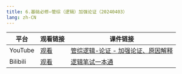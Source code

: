 ```yaml
---
title: 6.基础必修—管综（逻辑）加强论证（20240403）
lang: zh-CN
---
```



| 平台       | 观看链接                                                                                                                               | 课件链接                                                                                                                                                                                                                                                        |
|----------|------------------------------------------------------------------------------------------------------------------------------------|-------------------------------------------------------------------------------------------------------------------------------------------------------------------------------------------------------------------------------------------------------------|
| YouTube  | [观看](https://www.youtube.com/watch?v=LkQJaf68ZGw&list=PLm0MFkgiW1Jifh_vbdTALFpNGQ5V1hoDO&index=6)                                  | [管综逻辑-论证 - 加强论证、原因解释](../../public/logic/%E9%80%BB%E8%BE%91-%E6%AD%A3%E5%BC%8F%E8%AF%BE/pdf/%E7%AE%A1%E7%BB%BC%E9%80%BB%E8%BE%91%20%E8%AE%BA%E8%AF%81%20-%20%E5%8A%A0%E5%BC%BA%E8%AE%BA%E8%AF%81%E3%80%81%E5%8E%9F%E5%9B%A0%E8%A7%A3%E9%87%8A%20-%20sc.pdf) |
| Bilibili | [观看](https://www.bilibili.com/video/BV13jW1eAEei?spm_id_from=333.788.videopod.sections&vd_source=752f1f454ebffd32e5dbe02742c48dab) | [逻辑笔试一本通](../../public/logic/%E9%80%BB%E8%BE%91-%E5%9F%BA%E7%A1%80%E8%AF%BE/pdf/1.%E3%80%90%E7%AC%94%E8%AF%95%E4%B8%80%E6%9C%AC%E9%80%9A%E3%80%91%E7%AE%A1%E7%BB%BC-%E9%80%BB%E8%BE%91.pdf)                                                                 |





